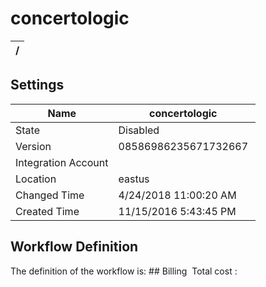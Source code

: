 # concertologic 


| / |
| --- |


## Settings


| Name | concertologic  |
| --- | --- |
| State | Disabled  |
| Version | 08586986235671732667  |
| Integration Account |   |
| Location | eastus  |
| Changed Time | 4/24/2018 11:00:20 AM  |
| Created Time | 11/15/2016 5:43:45 PM  |


## Workflow Definition
The definition of the workflow is: ## Billing
 Total cost : 
